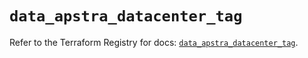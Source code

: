 # `data_apstra_datacenter_tag`

Refer to the Terraform Registry for docs: [`data_apstra_datacenter_tag`](https://registry.terraform.io/providers/juniper/apstra/0.94.0/docs/data-sources/datacenter_tag).
